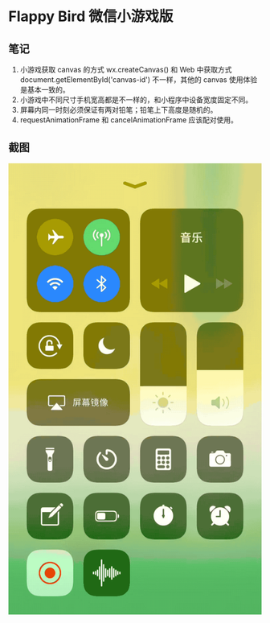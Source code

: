 # Flappy Bird 微信小游戏版

## 笔记

1. 小游戏获取 canvas 的方式 wx.createCanvas() 和 Web 中获取方式 document.getElementById('canvas-id') 不一样，其他的 canvas 使用体验是基本一致的。
2. 小游戏中不同尺寸手机宽高都是不一样的，和小程序中设备宽度固定不同。
3. 屏幕内同一时刻必须保证有两对铅笔；铅笔上下高度是随机的。
4. requestAnimationFrame 和 cancelAnimationFrame 应该配对使用。

## 截图



![](./screenshot.gif)